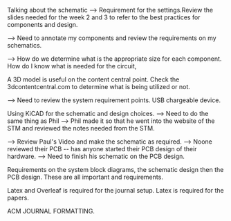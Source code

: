 Talking about the schematic
--> Requirement for the settings.Review the slides needed for the week 2 and 3 to refer to the best practices for components and design. 

--> Need to annotate my components and review the requirements on my schematics. 

--> How do we determine what is the appropriate size for each component. How do I know what is needed for the circuit,

A 3D model is useful on the content central point. 
Check the 3dcontentcentral.com to determine what is being utilized or not. 

--> Need to review the system requirement points. USB chargeable device. 

Using KiCAD for the schematic and design choices. 
--> Need to do the same thing as Phil --> Phil made it so that he went into the website of the STM and reviewed the notes needed from the STM. 

--> Review Paul's Video and make the schematic as required. 
--> Noone reviewed their PCB -- has anyone started their PCB design of their hardware. 
--> Need to finish his schematic on the PCB design.


Requirements on the system block diagrams, the schematic design then the PCB design. These are all important and requirements. 

Latex and Overleaf is required for the journal setup. 
Latex is required for the papers. 

ACM JOURNAL FORMATTING. 
